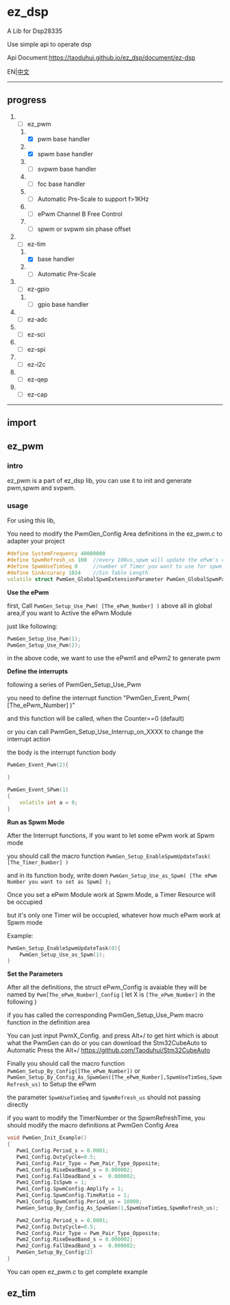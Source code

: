 # ez_dsp

A  Lib for Dsp28335

Use simple api to operate dsp

Api Document:https://taoduhui.github.io/ez_dsp/document/ez-dsp

EN|[中文](README-ZH.md)


-------

## progress

1. - [ ] ez_pwm 
   1. - [x] pwm base handler
   2. - [x] spwm base handler
   3. - [ ] svpwm base handler
   4. - [ ] foc base handler
   5. - [ ] Automatic Pre-Scale to support f>1KHz
   6. - [ ] ePwm Channel B Free Control
   7. - [ ] spwm or svpwm sin phase offset
2. - [ ] ez-tim
   1. - [x] base handler
   2. - [ ] Automatic Pre-Scale
3. - [ ] ez-gpio
   1. - [ ] gpio base handler
4. - [ ] ez-adc
5. - [ ] ez-sci
6. - [ ] ez-spi
7. - [ ] ez-i2c
8. - [ ] ez-qep
9. - [ ] ez-cap  

------


## import

## ez_pwm

###  intro

ez_pwm is a part of ez_dsp lib, you can use it to init and generate pwm,spwm and svpwm.

### usage

For using this lib,

You need to modify the PwmGen_Config Area definitions in the ez_pwm.c to adapter your project

```cpp
#define SystemFrequency 40000000 
#define SpwmRefresh_us 100  //every 100us,spwm will update the ePwm's compare larger then 100 and  less then  400
#define SpwmUseTimSeq 0     //number of Timer you want to use for spwm generate
#define SinAccuracy 1024    //Sin Table Length
volatile struct PwmGen_GlobalSpwmExtensionParameter PwmGen_GlobalSpwmParameter={0,0,{0,0,0,0,0,0}};
```

**Use the ePwm**

first, Call `PwmGen_Setup_Use_Pwm( [The_ePwm_Number] )` above all in global area,if you want to Active the ePwm Module

just like following:

```cpp
PwmGen_Setup_Use_Pwm(1);
PwmGen_Setup_Use_Pwm(2);
```

in the above code, we want to use the ePwm1 and ePwm2 to generate pwm

**Define the interrupts**

following a series of PwmGen_Setup_Use_Pwm

you need to define the interrupt function "PwmGen_Event_Pwm( [The_ePwm_Number] )"

and this function will be called, when the Counter==0 (default)

or you can call PwmGen_Setup_Use_Interrup_on_XXXX to change the interrupt action

the body is the interrupt function body

```cpp
PwmGen_Event_Pwm(2){

}

PwmGen_Event_SPwm(1)
{
    volatile int a = 0;
}
```

**Run as Spwm Mode**

After the Interrupt functions, if you want to let some ePwm work at Spwm mode

you should call the macro function `PwmGen_Setup_EnableSpwmUpdateTask( [The_Timer_Bumber] )`

and in its function body, write down `PwmGen_Setup_Use_as_Spwm( [The ePwm Number you want to set as Spwm] );`

Once you set a ePwm Module work at Spwm Mode, a Timer Resource will be occupied

but it's only one Timer wiil be occupied, whatever how much ePwm work at Spwm mode

Example:

```cpp
PwmGen_Setup_EnableSpwmUpdateTask(0){
    PwmGen_Setup_Use_as_Spwm(1);
}
```

**Set the Parameters**

After all the definitions, the struct ePwm_Config is avaiable
they will be named by `Pwm[The_ePwm_Number]_Config` ( let X is `[The_ePwm_Number]` in the following )

if you has called the corresponding PwmGen_Setup_Use_Pwm macro function in the definition area

 You can just input PwmX_Config. and press Alt+/ to get hint which is about what the PwmGen can do
 or you can download the Stm32CubeAuto to Automatic Press the Alt+/  https://github.com/Taoduhui/Stm32CubeAuto

Finally you should call the macro function `PwmGen_Setup_By_Config([The_ePwm_Number])` or
  `PwmGen_Setup_By_Config_As_SpwmGen([The_ePwm_Number],SpwmUseTimSeq,SpwmRefresh_us)` to Setup the ePwm

 the parameter `SpwmUseTimSeq` and `SpwmRefresh_us` should not passing directly
  
 if you want to modify the TimerNumber or the SpwmRefreshTime, you should modify the macro definitions at PwmGen Config Area

 ```cpp
 void PwmGen_Init_Example()
{
    Pwm1_Config.Period_s = 0.0001;
    Pwm1_Config.DutyCycle=0.5;
    Pwm1_Config.Pair_Type = Pwm_Pair_Type_Opposite;
    Pwm1_Config.RiseDeadBand_s = 0.000002;
    Pwm1_Config.FallDeadBand_s =  0.000002;
    Pwm1_Config.IsSpwm = 1;
    Pwm1_Config.SpwmConfig.Amplify = 1;
    Pwm1_Config.SpwmConfig.TimeRatio = 1;
    Pwm1_Config.SpwmConfig.Period_us = 10000;
    PwmGen_Setup_By_Config_As_SpwmGen(1,SpwmUseTimSeq,SpwmRefresh_us);

    Pwm2_Config.Period_s = 0.0001;
    Pwm2_Config.DutyCycle=0.5;
    Pwm2_Config.Pair_Type = Pwm_Pair_Type_Opposite;
    Pwm2_Config.RiseDeadBand_s = 0.000002;
    Pwm2_Config.FallDeadBand_s =  0.000002;
    PwmGen_Setup_By_Config(2)
}
 ```
You can open ez_pwm.c to get complete example

## ez_tim

